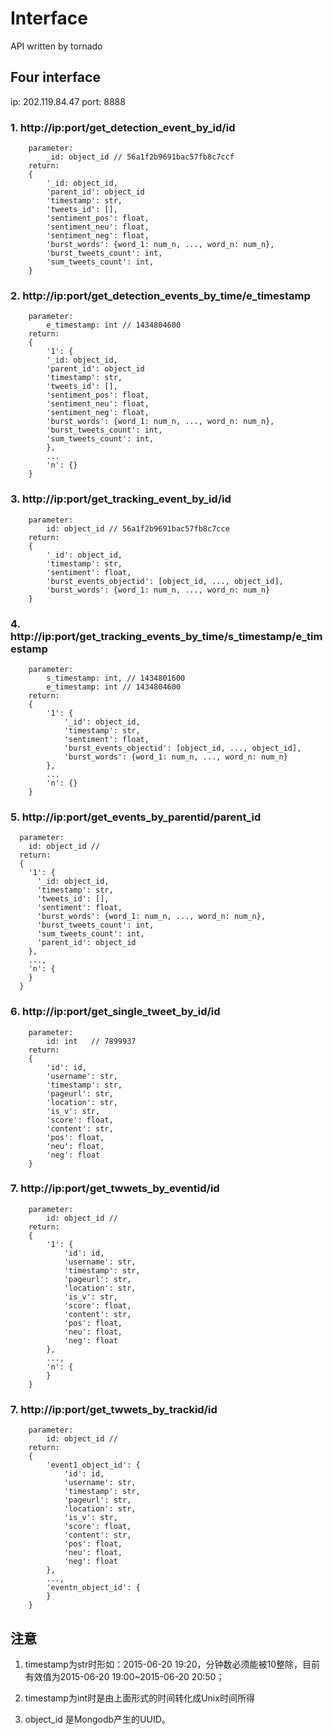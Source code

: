 # Interface
API written by tornado

## Four interface

ip: 202.119.84.47
port: 8888

### 1. http://ip:port/get_detection_event_by_id/id
```
    parameter:
        _id: object_id // 56a1f2b9691bac57fb8c7ccf
    return:
    {
		'_id: object_id,
		'parent_id': object_id
		'timestamp': str,
		'tweets_id': [],
		'sentiment_pos': float,
		'sentiment_neu': float,
		'sentiment_neg': float,
		'burst_words': {word_1: num_n, ..., word_n: num_n},
		'burst_tweets_count': int,
		'sum_tweets_count': int,
    }
```

### 2. http://ip:port/get_detection_events_by_time/e_timestamp
```
    parameter:
        e_timestamp: int // 1434804600
    return:
    {
		'1': {
		'_id: object_id,
		'parent_id': object_id
		'timestamp': str,
		'tweets_id': [],
		'sentiment_pos': float,
		'sentiment_neu': float,
		'sentiment_neg': float,
		'burst_words': {word_1: num_n, ..., word_n: num_n},
		'burst_tweets_count': int,
		'sum_tweets_count': int,
		},
		...
		'n': {}
    }
```

### 3. http://ip:port/get_tracking_event_by_id/id
```
    parameter:
        id: object_id // 56a1f2b9691bac57fb8c7cce
    return:
    {
        '_id': object_id,
        'timestamp': str,
        'sentiment': float,
        'burst_events_objectid': [object_id, ..., object_id],
        'burst_words': {word_1: num_n, ..., word_n: num_n}
    }
```

### 4. http://ip:port/get_tracking_events_by_time/s_timestamp/e_timestamp
```
    parameter:
        s_timestamp: int, // 1434801600
        e_timestamp: int // 1434804600
    return:
    {
        '1': {
            '_id': object_id,
            'timestamp': str,
            'sentiment': float,
            'burst_events_objectid': [object_id, ..., object_id],
            'burst_words': {word_1: num_n, ..., word_n: num_n}
        },
        ...
        'n': {}
    }
```

### 5. http://ip:port/get_events_by_parentid/parent_id
```
  parameter:
    id: object_id //
  return:
  {
    '1': {
      '_id: object_id,
      'timestamp': str,
      'tweets_id': [],
      'sentiment': float,
      'burst_words': {word_1: num_n, ..., word_n: num_n},
      'burst_tweets_count': int,
      'sum_tweets_count': int,
      'parent_id': object_id
    },
    ...,
    'n': {
    }
  }
```

### 6. http://ip:port/get_single_tweet_by_id/id
```
    parameter:
        id: int   // 7899937
    return:
    {
        'id': id,
        'username': str,
        'timestamp': str,
        'pageurl': str,
        'location': str,
        'is_v': str,
        'score': float,
        'content': str,
        'pos': float,
        'neu': float,
        'neg': float
    }
```

### 7. http://ip:port/get_twwets_by_eventid/id
```
    parameter:
        id: object_id //
    return:
    {
        '1': {
            'id': id,
            'username': str,
            'timestamp': str,
            'pageurl': str,
            'location': str,
            'is_v': str,
            'score': float,
            'content': str,
            'pos': float,
            'neu': float,
            'neg': float
        },
        ...,
        'n': {
        }
    }
```

### 7. http://ip:port/get_twwets_by_trackid/id
```
    parameter:
        id: object_id //
    return:
    {
        'event1_object_id': {
            'id': id,
            'username': str,
            'timestamp': str,
            'pageurl': str,
            'location': str,
            'is_v': str,
            'score': float,
            'content': str,
            'pos': float,
            'neu': float,
            'neg': float
        },
        ...,
        'eventn_object_id': {
        }
    }
```

## 注意

1. timestamp为str时形如：2015-06-20 19:20，分钟数必须能被10整除，目前有效值为2015-06-20 19:00~2015-06-20 20:50；

2. timestamp为int时是由上面形式的时间转化成Unix时间所得

3. object_id 是Mongodb产生的UUID。
